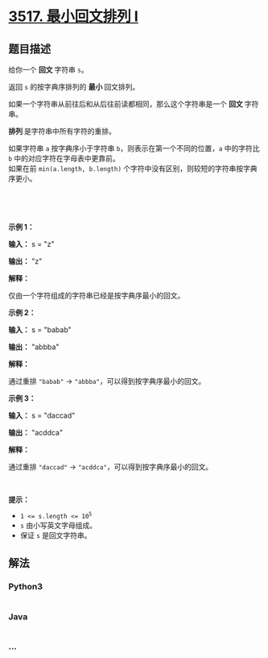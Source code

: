 # [3517. 最小回文排列 I](https://leetcode.cn/problems/smallest-palindromic-rearrangement-i)

## 题目描述

<!-- 这里写题目描述 -->

<p>给你一个&nbsp;<strong>回文&nbsp;</strong>字符串 <code>s</code>。</p>

<p>返回 <code>s</code> 的按字典序排列的&nbsp;<strong>最小&nbsp;</strong>回文排列。</p>

<p>如果一个字符串从前往后和从后往前读都相同，那么这个字符串是一个&nbsp;<strong>回文 </strong>字符串。</p>

<p><strong>排列&nbsp;</strong>是字符串中所有字符的重排。</p>
如果字符串 <code>a</code> 按字典序小于字符串 <code>b</code>，则表示在第一个不同的位置，<code>a</code> 中的字符比 <code>b</code> 中的对应字符在字母表中更靠前。<br />
如果在前 <code>min(a.length, b.length)</code> 个字符中没有区别，则较短的字符串按字典序更小。

<p>&nbsp;</p>

<p>&nbsp;</p>

<p><strong class="example">示例 1：</strong></p>

<div class="example-block">
<p><strong>输入：</strong> <span class="example-io">s = "z"</span></p>

<p><strong>输出：</strong> <span class="example-io">"z"</span></p>

<p><strong>解释：</strong></p>

<p>仅由一个字符组成的字符串已经是按字典序最小的回文。</p>
</div>

<p><strong class="example">示例 2：</strong></p>

<div class="example-block">
<p><strong>输入：</strong> <span class="example-io">s = "babab"</span></p>

<p><strong>输出：</strong> <span class="example-io">"abbba"</span></p>

<p><strong>解释：</strong></p>

<p>通过重排 <code>"babab"</code> → <code>"abbba"</code>，可以得到按字典序最小的回文。</p>
</div>

<p><strong class="example">示例 3：</strong></p>

<div class="example-block">
<p><strong>输入：</strong> <span class="example-io">s = "daccad"</span></p>

<p><strong>输出：</strong> <span class="example-io">"acddca"</span></p>

<p><strong>解释：</strong></p>

<p>通过重排 <code>"daccad"</code> → <code>"acddca"</code>，可以得到按字典序最小的回文。</p>
</div>

<p>&nbsp;</p>

<p><strong>提示：</strong></p>

<ul>
	<li><code>1 &lt;= s.length &lt;= 10<sup>5</sup></code></li>
	<li><code>s</code> 由小写英文字母组成。</li>
	<li>保证 <code>s</code> 是回文字符串。</li>
</ul>


## 解法

<!-- 这里可写通用的实现逻辑 -->

<!-- tabs:start -->

### **Python3**

<!-- 这里可写当前语言的特殊实现逻辑 -->

```python

```

### **Java**

<!-- 这里可写当前语言的特殊实现逻辑 -->

```java

```

### **...**

```

```

<!-- tabs:end -->
